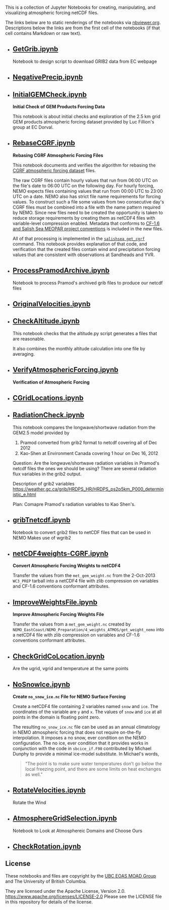 This is a collection of Jupyter Notebooks for creating,
manipulating, and visualizing atmospheric forcing netCDF files.

The links below are to static renderings of the notebooks via
[nbviewer.org](https://nbviewer.org/).
Descriptions below the links are from the first cell of the notebooks
(if that cell contains Markdown or raw text).

* ## [GetGrib.ipynb](https://nbviewer.org/github/SalishSeaCast/tools/blob/main/I_ForcingFiles/Atmos/GetGrib.ipynb)

    Notebook to design script to download GRIB2 data from EC webpage

* ## [NegativePrecip.ipynb](https://nbviewer.org/github/SalishSeaCast/tools/blob/main/I_ForcingFiles/Atmos/NegativePrecip.ipynb)

* ## [InitialGEMCheck.ipynb](https://nbviewer.org/github/SalishSeaCast/tools/blob/main/I_ForcingFiles/Atmos/InitialGEMCheck.ipynb)

    **Initial Check of GEM Products Forcing Data**

    This notebook is about initial checks and exploration of the 2.5 km grid GEM products
    atmospheric forcing dataset provided by Luc Fillion's group at EC Dorval.

* ## [RebaseCGRF.ipynb](https://nbviewer.org/github/SalishSeaCast/tools/blob/main/I_ForcingFiles/Atmos/RebaseCGRF.ipynb)

    **Rebasing CGRF Atmospheric Forcing Files**

    This notebook documents and verifies the algorithm for
    rebasing the [CGRF atmospheric forcing dataset][CGRF dataset] files.

    [CGRF dataset]: https://salishsea-meopar-docs.readthedocs.org/en/latest/code-notes/salishsea-nemo/nemo-forcing/atmospheric.html#cgrf-dataset

    The raw CGRF files contain hourly values that run from 06:00 UTC on the file's date
    to 06:00 UTC on the following day.
    For hourly forcing,
    NEMO expects files containing values that run from 00:00 UTC to 23:00 UTC on a date.
    NEMO also has strict file name requirements for forcing values.
    To construct such a file some values from two consecutive day's CGRF files must be
    combined into a file with the name pattern required by NEMO.
    Since new files need to be created the opportunity is taken to reduce storage requirements
    by creating them as netCDF4 files with variable-level compression enabled.
    Metadata that conforms to [CF-1.6 and Salish Sea MEOPAR project conventions][netCDF4 conventions] is included
    in the new files.

    [netCDF4 conventions]: https://salishsea-meopar-docs.readthedocs.org/en/latest/code-notes/salishsea-nemo/nemo-forcing/netcdf4.html#netcdf4-file-conventions

    All of that processing is implemented in the [`salishsea get_cgrf`][salishsea get_cgrf] command.
    This notebook provides explanation of that code,
    and verification that the created files contain wind and precipitation forcing
    values that are consistent with observations at Sandheads and YVR.

    [salishsea get_cgrf]: https://salishsea-meopar-tools.readthedocs.org/en/latest/SalishSeaCmd/salishsea-cmd.html#get-cgrf-sub-command

* ## [ProcessPramodArchive.ipynb](https://nbviewer.org/github/SalishSeaCast/tools/blob/main/I_ForcingFiles/Atmos/ProcessPramodArchive.ipynb)

    Notebook to process Pramod's archived grib files to produce our netcdf files

* ## [OriginalVelocities.ipynb](https://nbviewer.org/github/SalishSeaCast/tools/blob/main/I_ForcingFiles/Atmos/OriginalVelocities.ipynb)

* ## [CheckAltitude.ipynb](https://nbviewer.org/github/SalishSeaCast/tools/blob/main/I_ForcingFiles/Atmos/CheckAltitude.ipynb)

    This notebook checks that the altitude.py script generates a files that are reasonable.

    It also combines the monthly altitude calculation into one file by averaging.

* ## [VerifyAtmosphericForcing.ipynb](https://nbviewer.org/github/SalishSeaCast/tools/blob/main/I_ForcingFiles/Atmos/VerifyAtmosphericForcing.ipynb)

    **Verification of Atmospheric Forcing**

* ## [CGridLocations.ipynb](https://nbviewer.org/github/SalishSeaCast/tools/blob/main/I_ForcingFiles/Atmos/CGridLocations.ipynb)

* ## [RadiationCheck.ipynb](https://nbviewer.org/github/SalishSeaCast/tools/blob/main/I_ForcingFiles/Atmos/RadiationCheck.ipynb)

    This notebook compares the longwave/shortwave radiation from the GEM2.5 model provided by

    1. Pramod converted from grib2 format to netcdf covering all of Dec 2012
    2. Kao-Shen at Environment Canada covering 1 hour on Dec 16, 2012

    Question: Are the longwave/shortwave radiation variables in Pramod's netcdf files the ones we should be using? There are several radiation flux variables in the grib2 output.

    Description of grib2 variables
    https://weather.gc.ca/grib/HRDPS_HR/HRDPS_ps2p5km_P000_deterministic_e.html

    Plan: Comapre Pramod's radiation variables to Kao Shen's.

* ## [gribTnetcdf.ipynb](https://nbviewer.org/github/SalishSeaCast/tools/blob/main/I_ForcingFiles/Atmos/gribTnetcdf.ipynb)

    Notebook to convert grib2 files to netCDF files that can be used in NEMO
    Makes use of wgrib2

* ## [netCDF4weights-CGRF.ipynb](https://nbviewer.org/github/SalishSeaCast/tools/blob/main/I_ForcingFiles/Atmos/netCDF4weights-CGRF.ipynb)

    **Convert Atmospheric Forcing Weights to netCDF4**

    Transfer the values from the `met_gem_weight.nc`
    from the 2-Oct-2013 `WC3_PREP` tarball
    into a netCDF4 file with zlib compression on variables
    and CF-1.6 conventions conformant attributes.

* ## [ImproveWeightsFile.ipynb](https://nbviewer.org/github/SalishSeaCast/tools/blob/main/I_ForcingFiles/Atmos/ImproveWeightsFile.ipynb)

    **Improve Atmospheric Forcing Weights File**

    Transfer the values from a `met_gem_weight.nc`
    created by `NEMO_EastCoast/NEMO_Preparation/4_weights_ATMOS/get_weight_nemo`
    into a netCDF4 file with zlib compression on variables
    and CF-1.6 conventions conformant attributes.

* ## [CheckGridCoLocation.ipynb](https://nbviewer.org/github/SalishSeaCast/tools/blob/main/I_ForcingFiles/Atmos/CheckGridCoLocation.ipynb)

    Are the ugrid, vgrid and temperature at the same points

* ## [NoSnowIce.ipynb](https://nbviewer.org/github/SalishSeaCast/tools/blob/main/I_ForcingFiles/Atmos/NoSnowIce.ipynb)

    **Create `no_snow_ice.nc` File for NEMO Surface Forcing**

    Create a netCDF4 file containing 2 variables named `snow` and `ice`.
    The coordinates of the variable are `y` and `x`.
    The values of `snow` and `ice` at all points in the domain is floating point zero.

    The resulting `no_snow_ice.nc` file can be used as an annual climatology in NEMO atmospheric forcing
    that does not require on-the-fly interpolation.
    It imposes a no snow, ever condition on the NEMO configuration.
    The no ice, ever condition that it provides works in conjunction with the code in `sbcice_if.F90` contributed by Michael Dunphy
    to provide a minimal ice-model substitute.
    In Michael's words,
    > "The point is to make sure water temperatures don’t go below the local freezing point,
    > and there are some limits on heat exchanges as well."

* ## [RotateVelocities.ipynb](https://nbviewer.org/github/SalishSeaCast/tools/blob/main/I_ForcingFiles/Atmos/RotateVelocities.ipynb)

    Rotate the Wind

* ## [AtmosphereGridSelection.ipynb](https://nbviewer.org/github/SalishSeaCast/tools/blob/main/I_ForcingFiles/Atmos/AtmosphereGridSelection.ipynb)

    Notebook to Look at Atmosphereic Domains and Choose Ours

* ## [CheckRotation.ipynb](https://nbviewer.org/github/SalishSeaCast/tools/blob/main/I_ForcingFiles/Atmos/CheckRotation.ipynb)


## License

These notebooks and files are copyright by the
[UBC EOAS MOAD Group](https://github.com/UBC-MOAD/docs/blob/main/CONTRIBUTORS.rst)
and The University of British Columbia.

They are licensed under the Apache License, Version 2.0.
https://www.apache.org/licenses/LICENSE-2.0
Please see the LICENSE file in this repository for details of the license.
